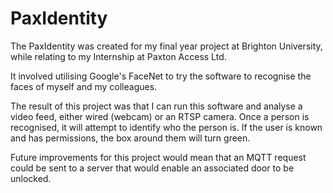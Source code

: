 # PaxIdentity

The PaxIdentity was created for my final year project at Brighton University, while relating to my Internship at Paxton Access Ltd.

It involved utilising Google's FaceNet to try the software to recognise the faces of myself and my colleagues. 

The result of this project was that I can run this software and analyse a video feed, either wired (webcam) or an RTSP camera. Once a person is recognised, it will attempt to identify who the person is. If the user is known and has permissions, the box around them will turn green. 

Future improvements for this project would mean that an MQTT request could be sent to a server that would enable an associated door to be unlocked.
